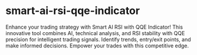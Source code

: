 # smart-ai-rsi-qqe-indicator
Enhance your trading strategy with Smart AI RSI with QQE Indicator! This innovative tool combines AI, technical analysis, and RSI stability with QQE precision for intelligent trading signals. Identify trends, entry/exit points, and make informed decisions. Empower your trades with this competitive edge.
